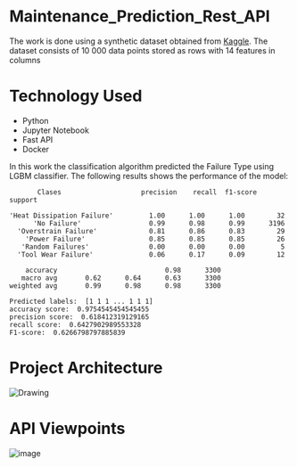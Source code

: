 # Maintenance_Prediction_Rest_API

The work is done using a synthetic dataset obtained from [Kaggle](https://www.kaggle.com/datasets/shivamb/machine-predictive-maintenance-classification). The dataset consists of 10 000 data points stored as rows with 14 features in columns


# Technology Used
* Python
* Jupyter Notebook
* Fast API
* Docker


In this work the classification algorithm predicted the Failure Type using LGBM classifier. The following results shows the performance of the model:


           Clases                    precision    recall  f1-score   support

    'Heat Dissipation Failure'         1.00      1.00      1.00        32
          'No Failure'                 0.99      0.98      0.99      3196
      'Overstrain Failure'             0.81      0.86      0.83        29
        'Power Failure'                0.85      0.85      0.85        26
       'Random Failures'               0.00      0.00      0.00         5
      'Tool Wear Failure'              0.06      0.17      0.09        12
    
        accuracy                           0.98      3300
       macro avg       0.62      0.64      0.63      3300
    weighted avg       0.99      0.98      0.98      3300
    
    Predicted labels:  [1 1 1 ... 1 1 1]
    accuracy score:  0.9754545454545455
    precision score:  0.618412319129165
    recall score:  0.6427902989553328
    F1-score:  0.6266798797885839


# Project Architecture 

![Drawing](https://github.com/khair-bs23/Maintenance_Prediction_Rest_API/assets/167753101/3f140e33-207c-48da-b18a-8268ad7942b3)




# API Viewpoints
![image](https://github.com/khair-bs23/Maintenance_Prediction_Rest_API/assets/167753101/d387cdea-b85c-4444-a623-85c09c0934f9)

